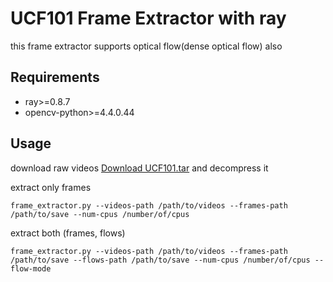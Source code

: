 # UCF101 Frame Extractor with ray
this frame extractor supports optical flow(dense optical flow) also

## Requirements

*   ray>=0.8.7
*   opencv-python>=4.4.0.44

## Usage

download raw videos [Download UCF101.tar](https://www.dropbox.com/s/xhwkilwgytox0j2/UCF101.tar?dl=0) and decompress it

extract only frames
```
frame_extractor.py --videos-path /path/to/videos --frames-path /path/to/save --num-cpus /number/of/cpus
```

extract both (frames, flows)
```
frame_extractor.py --videos-path /path/to/videos --frames-path /path/to/save --flows-path /path/to/save --num-cpus /number/of/cpus --flow-mode
```